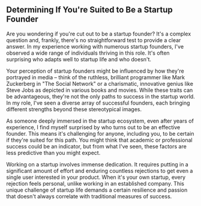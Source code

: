 ## Determining If You're Suited to Be a Startup Founder
Are you wondering if you're cut out to be a startup founder? It's a complex question and, frankly, there's no straightforward test to provide a clear answer. In my experience working with numerous startup founders, I've observed a wide range of individuals thriving in this role. It's often surprising who adapts well to startup life and who doesn't.

Your perception of startup founders might be influenced by how they're portrayed in media – think of the ruthless, brilliant programmer like Mark Zuckerberg in "The Social Network" or a charismatic, innovative genius like Steve Jobs as depicted in various books and movies. While these traits can be advantageous, they're not the only paths to success in the startup world. In my role, I've seen a diverse array of successful founders, each bringing different strengths beyond these stereotypical images.

As someone deeply immersed in the startup ecosystem, even after years of experience, I find myself surprised by who turns out to be an effective founder. This means it's challenging for anyone, including you, to be certain if they're suited for this path. You might think that academic or professional success could be an indicator, but from what I've seen, these factors are less predictive than you might expect.

Working on a startup involves immense dedication. It requires putting in a significant amount of effort and enduring countless rejections to get even a single user interested in your product. When it's your own startup, every rejection feels personal, unlike working in an established company. This unique challenge of startup life demands a certain resilience and passion that doesn't always correlate with traditional measures of success.
